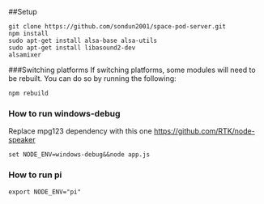 ##Setup

```
git clone https://github.com/sondun2001/space-pod-server.git
npm install
sudo apt-get install alsa-base alsa-utils
sudo apt-get install libasound2-dev
alsamixer
```

###Switching platforms
If switching platforms, some modules will need to be rebuilt. You can do so by running the following:
```
npm rebuild
```

### How to run windows-debug
Replace mpg123 dependency with this one https://github.com/RTK/node-speaker
```
set NODE_ENV=windows-debug&&node app.js
```

### How to run pi
```
export NODE_ENV="pi"
```